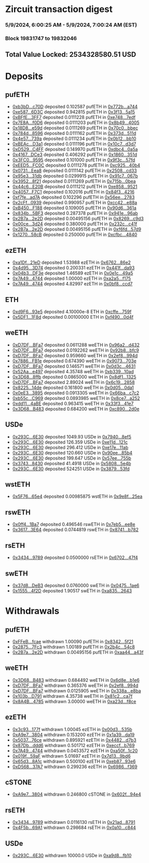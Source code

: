 # Zircuit transaction digest
### 5/9/2024, 6:00:25 AM - 5/9/2024, 7:00:24 AM (EST)
### Block 19831747 to 19832046

## Total Value Locked: 2534328580.51 USD

# Deposits
## pufETH
- [0xb3bD...c70D](https://etherscan.io/address/0xb3bDBC3Bfdb2B30e73fEeDDd1E3f379A8a6dc70D) deposited 0.102587 pufETH in [0x772b...a744](https://etherscan.io/tx/0xb3bDBC3Bfdb2B30e73fEeDDd1E3f379A8a6dc70D)
- [0xe587...6D3C](https://etherscan.io/address/0xe58717db1657E73e249CA6CcA066022EEc436D3C) deposited 0.942815 pufETH in [0x3f13...5a15](https://etherscan.io/tx/0xe58717db1657E73e249CA6CcA066022EEc436D3C)
- [0xBFfE...3FF7](https://etherscan.io/address/0xBFfEEc13FBfcA33624b6103bA10D51b1d3813FF7) deposited 0.0111228 pufETH in [0xe748...7edf](https://etherscan.io/tx/0xBFfEEc13FBfcA33624b6103bA10D51b1d3813FF7)
- [0x7E8A...f0D6](https://etherscan.io/address/0x7E8AD1d1dcD667206106750C5E1893185A38f0D6) deposited 0.0111203 pufETH in [0x8b49...4005](https://etherscan.io/tx/0x7E8AD1d1dcD667206106750C5E1893185A38f0D6)
- [0x18D8...e59d](https://etherscan.io/address/0x18D8f33169153DA10464218B2eA8cd1ECa44e59d) deposited 0.0111269 pufETH in [0x70c0...bbec](https://etherscan.io/tx/0x18D8f33169153DA10464218B2eA8cd1ECa44e59d)
- [0x784d...8596](https://etherscan.io/address/0x784d351F9F97893A27296e07d32ca0C86fF38596) deposited 0.0111162 pufETH in [0x373d...511d](https://etherscan.io/tx/0x784d351F9F97893A27296e07d32ca0C86fF38596)
- [0x4e57...739a](https://etherscan.io/address/0x4e57Fa1C262251Bf8EE920E3d15bbE47d881739a) deposited 0.0111234 pufETH in [0x0b12...bb10](https://etherscan.io/tx/0x4e57Fa1C262251Bf8EE920E3d15bbE47d881739a)
- [0xBEAc...D3a1](https://etherscan.io/address/0xBEAcF51195e4312f839ef1FBb1cdbE275911D3a1) deposited 0.0111196 pufETH in [0x10c7...d3d7](https://etherscan.io/tx/0xBEAcF51195e4312f839ef1FBb1cdbE275911D3a1)
- [0xD529...C4FF](https://etherscan.io/address/0xD529c33B45bf7B1f0c1968e5DAea11f93e7DC4FF) deposited 0.149970 pufETH in [0xdbc4...0a5a](https://etherscan.io/tx/0xD529c33B45bf7B1f0c1968e5DAea11f93e7DC4FF)
- [0x4167...DCe3](https://etherscan.io/address/0x416707c9e14833f3C970CEf3c427b57BFeDEDCe3) deposited 0.406292 pufETH in [0x1860...351d](https://etherscan.io/tx/0x416707c9e14833f3C970CEf3c427b57BFeDEDCe3)
- [0x3FC0...9595](https://etherscan.io/address/0x3FC0C05cd7EB012D80084e53B134fA008A319595) deposited 0.101000 pufETH in [0x9f3c...57fd](https://etherscan.io/tx/0x3FC0C05cd7EB012D80084e53B134fA008A319595)
- [0xEED5...FC0C](https://etherscan.io/address/0xEED5D1289eD824d5f91a3A225A62781eA2A2FC0C) deposited 0.0111278 pufETH in [0xc925...40b4](https://etherscan.io/tx/0xEED5D1289eD824d5f91a3A225A62781eA2A2FC0C)
- [0x0731...Eea8](https://etherscan.io/address/0x073196A5cE7Ebe570947740D687101A6619dEea8) deposited 0.0111142 pufETH in [0x2508...cd33](https://etherscan.io/tx/0x073196A5cE7Ebe570947740D687101A6619dEea8)
- [0x95e3...31db](https://etherscan.io/address/0x95e30B3287509d1Fab3c24bD14a29A24190431db) deposited 0.0299915 pufETH in [0x91c7...067b](https://etherscan.io/tx/0x95e30B3287509d1Fab3c24bD14a29A24190431db)
- [0x3952...8f21](https://etherscan.io/address/0x3952Ec589729Dcbf990d17f8220898F4026C8f21) deposited 0.0111269 pufETH in [0x715b...0bea](https://etherscan.io/tx/0x3952Ec589729Dcbf990d17f8220898F4026C8f21)
- [0x44c6...E20B](https://etherscan.io/address/0x44c60dfFA41C8194457b387d906e1688Db09E20B) deposited 0.0111212 pufETH in [0xe858...9521](https://etherscan.io/tx/0x44c60dfFA41C8194457b387d906e1688Db09E20B)
- [0x4057...F7C1](https://etherscan.io/address/0x40576117c8398306C4e4956c68143426D793F7C1) deposited 0.102016 pufETH in [0x84f3...4216](https://etherscan.io/tx/0x40576117c8398306C4e4956c68143426D793F7C1)
- [0xf7fe...ad7A](https://etherscan.io/address/0xf7fe21F70573Af4C7b5103d6a300A0EDc868ad7A) deposited 0.102296 pufETH in [0x56ee...2783](https://etherscan.io/tx/0xf7fe21F70573Af4C7b5103d6a300A0EDc868ad7A)
- [0x2cFf...0939](https://etherscan.io/address/0x2cFfee42F4Ddc3D48918d0b60433C15811840939) deposited 0.990957 pufETH in [0xcc42...e88a](https://etherscan.io/tx/0x2cFfee42F4Ddc3D48918d0b60433C15811840939)
- [0xB450...F188](https://etherscan.io/address/0xB45069F2f345Eaa2B410EAa5A91732Ce36EeF188) deposited 0.109005 pufETH in [0x90d6...361a](https://etherscan.io/tx/0xB45069F2f345Eaa2B410EAa5A91732Ce36EeF188)
- [0x834b...5BF3](https://etherscan.io/address/0x834bD2F328e1A378236A73A4fdBFc5E2a4335BF3) deposited 0.287378 pufETH in [0x941e...96ab](https://etherscan.io/tx/0x834bD2F328e1A378236A73A4fdBFc5E2a4335BF3)
- [0x2B7a...2e2D](https://etherscan.io/address/0x2B7aEff8fc3A399e5802e9e8634378b9754f2e2D) deposited 0.00495156 pufETH in [0x8269...c9d3](https://etherscan.io/tx/0x2B7aEff8fc3A399e5802e9e8634378b9754f2e2D)
- [0x00ce...3d24](https://etherscan.io/address/0x00ce1D977ad4d45285A2a6fDB08FfA9CAF243d24) deposited 0.380000 pufETH in [0x232c...c41f](https://etherscan.io/tx/0x00ce1D977ad4d45285A2a6fDB08FfA9CAF243d24)
- [0x2B7a...2e2D](https://etherscan.io/address/0x2B7aEff8fc3A399e5802e9e8634378b9754f2e2D) deposited 0.00495156 pufETH in [0xf6fd...57d9](https://etherscan.io/tx/0x2B7aEff8fc3A399e5802e9e8634378b9754f2e2D)
- [0x1270...58cB](https://etherscan.io/address/0x127005137e67466Ea76B3d519fB5F781054158cB) deposited 0.250000 pufETH in [0xcfbc...4840](https://etherscan.io/tx/0x127005137e67466Ea76B3d519fB5F781054158cB)
## ezETH
- [0xa1Df...21eD](https://etherscan.io/address/0xa1Dfc4CafF5437F26997f126d854abe7a27221eD) deposited 1.53988 ezETH in [0x6762...86e2](https://etherscan.io/tx/0xa1Dfc4CafF5437F26997f126d854abe7a27221eD)
- [0x4d95...3D74](https://etherscan.io/address/0x4d95d6e6FA44947765113AFD61aB1edfFd533D74) deposited 0.200331 ezETH in [0x441f...da93](https://etherscan.io/tx/0x4d95d6e6FA44947765113AFD61aB1edfFd533D74)
- [0x04b3...DF3e](https://etherscan.io/address/0x04b3d44D7573B8c7F5e753143B44b64d5e30DF3e) deposited 1.46589 ezETH in [0x0e1c...49a5](https://etherscan.io/tx/0x04b3d44D7573B8c7F5e753143B44b64d5e30DF3e)
- [0x7A49...4744](https://etherscan.io/address/0x7A493Be5c2ce014cD049Bf178a1ac0Db1B434744) deposited 1.00000 ezETH in [0xa2a5...f175](https://etherscan.io/tx/0x7A493Be5c2ce014cD049Bf178a1ac0Db1B434744)
- [0x7A49...4744](https://etherscan.io/address/0x7A493Be5c2ce014cD049Bf178a1ac0Db1B434744) deposited 4.82997 ezETH in [0x0bf8...ccd7](https://etherscan.io/tx/0x7A493Be5c2ce014cD049Bf178a1ac0Db1B434744)
## ETH
- [0xd9F6...93e5](https://etherscan.io/address/0xd9F6cEc1b670163C6ED71877E100b384d7d093e5) deposited 4.10000e-8 ETH in [0xcffe...759f](https://etherscan.io/tx/0xd9F6cEc1b670163C6ED71877E100b384d7d093e5)
- [0x5DF1...1F8d](https://etherscan.io/address/0x5DF15A2170d7abf32F78260b16dcD0e0533a1F8d) deposited 0.00100000 ETH in [0xf490...0d4f](https://etherscan.io/tx/0x5DF15A2170d7abf32F78260b16dcD0e0533a1F8d)
## weETH
- [0xD7DF...BFa7](https://etherscan.io/address/0xD7DF7E085214743530afF339aFC420c7c720BFa7) deposited 0.0611288 weETH in [0x96a2...d432](https://etherscan.io/tx/0xD7DF7E085214743530afF339aFC420c7c720BFa7)
- [0xD7DF...BFa7](https://etherscan.io/address/0xD7DF7E085214743530afF339aFC420c7c720BFa7) deposited 0.0192262 weETH in [0x92b8...bfc9](https://etherscan.io/tx/0xD7DF7E085214743530afF339aFC420c7c720BFa7)
- [0xD7DF...BFa7](https://etherscan.io/address/0xD7DF7E085214743530afF339aFC420c7c720BFa7) deposited 0.959660 weETH in [0x2ef8...994d](https://etherscan.io/tx/0xD7DF7E085214743530afF339aFC420c7c720BFa7)
- [0x7886...FB1e](https://etherscan.io/address/0x78869711dC3aFDf20A41980343A917562e30FB1e) deposited 0.674390 weETH in [0x9073...703e](https://etherscan.io/tx/0x78869711dC3aFDf20A41980343A917562e30FB1e)
- [0xD7DF...BFa7](https://etherscan.io/address/0xD7DF7E085214743530afF339aFC420c7c720BFa7) deposited 0.146571 weETH in [0x0d3c...4631](https://etherscan.io/tx/0xD7DF7E085214743530afF339aFC420c7c720BFa7)
- [0x52Aa...e497](https://etherscan.io/address/0x52Aa899454998Be5b000Ad077a46Bbe360F4e497) deposited 4.35748 weETH in [0xb339...10ad](https://etherscan.io/tx/0x52Aa899454998Be5b000Ad077a46Bbe360F4e497)
- [0x3D68...8ffb](https://etherscan.io/address/0x3D6831a02d4C6d939A28624EBCF9dE2299DF8ffb) deposited 0.0865000 weETH in [0x8df1...1325](https://etherscan.io/tx/0x3D6831a02d4C6d939A28624EBCF9dE2299DF8ffb)
- [0xD7DF...BFa7](https://etherscan.io/address/0xD7DF7E085214743530afF339aFC420c7c720BFa7) deposited 2.89024 weETH in [0x6c19...2858](https://etherscan.io/tx/0xD7DF7E085214743530afF339aFC420c7c720BFa7)
- [0x8225...14de](https://etherscan.io/address/0x8225907E206Db4c5fd9302DE0483b92b0F9014de) deposited 0.161800 weETH in [0x0d05...0da1](https://etherscan.io/tx/0x8225907E206Db4c5fd9302DE0483b92b0F9014de)
- [0x0eE3...3895](https://etherscan.io/address/0x0eE3A69D7691864042f2ace52Cf48b226D8F3895) deposited 0.0913305 weETH in [0x66ba...c7c2](https://etherscan.io/tx/0x0eE3A69D7691864042f2ace52Cf48b226D8F3895)
- [0xb55c...C969](https://etherscan.io/address/0xb55c23B3e36292f229C54f73042bD69D3539C969) deposited 0.0893985 weETH in [0x8ce7...a252](https://etherscan.io/tx/0xb55c23B3e36292f229C54f73042bD69D3539C969)
- [0xdd11...4aBE](https://etherscan.io/address/0xdd11E649b40ED6e050d2d551100d78C2b4754aBE) deposited 0.963415 weETH in [0x33f3...41e7](https://etherscan.io/tx/0xdd11E649b40ED6e050d2d551100d78C2b4754aBE)
- [0x3D68...B483](https://etherscan.io/address/0x3D68BCbc90d45d2E37Bf751Cb839B9182049B483) deposited 0.684200 weETH in [0xc890...2d0e](https://etherscan.io/tx/0x3D68BCbc90d45d2E37Bf751Cb839B9182049B483)
## USDe
- [0x293C...6E30](https://etherscan.io/address/0x293C6937D8D82e05B01335F7B33FBA0c8e256E30) deposited 1049.93 USDe in [0x7940...8ef5](https://etherscan.io/tx/0x293C6937D8D82e05B01335F7B33FBA0c8e256E30)
- [0x293C...6E30](https://etherscan.io/address/0x293C6937D8D82e05B01335F7B33FBA0c8e256E30) deposited 126.359 USDe in [0xe11d...121c](https://etherscan.io/tx/0x293C6937D8D82e05B01335F7B33FBA0c8e256E30)
- [0x293C...6E30](https://etherscan.io/address/0x293C6937D8D82e05B01335F7B33FBA0c8e256E30) deposited 296.412 USDe in [0xe17e...11ab](https://etherscan.io/tx/0x293C6937D8D82e05B01335F7B33FBA0c8e256E30)
- [0x293C...6E30](https://etherscan.io/address/0x293C6937D8D82e05B01335F7B33FBA0c8e256E30) deposited 120.660 USDe in [0x90ee...85b4](https://etherscan.io/tx/0x293C6937D8D82e05B01335F7B33FBA0c8e256E30)
- [0x293C...6E30](https://etherscan.io/address/0x293C6937D8D82e05B01335F7B33FBA0c8e256E30) deposited 199.647 USDe in [0x57ee...755b](https://etherscan.io/tx/0x293C6937D8D82e05B01335F7B33FBA0c8e256E30)
- [0x3743...8430](https://etherscan.io/address/0x37431C16b36E278c0BBf8c0EADF31208b2a38430) deposited 41.4918 USDe in [0x5808...5e4b](https://etherscan.io/tx/0x37431C16b36E278c0BBf8c0EADF31208b2a38430)
- [0x293C...6E30](https://etherscan.io/address/0x293C6937D8D82e05B01335F7B33FBA0c8e256E30) deposited 524251 USDe in [0x3879...53fd](https://etherscan.io/tx/0x293C6937D8D82e05B01335F7B33FBA0c8e256E30)
## wstETH
- [0x5F76...65e4](https://etherscan.io/address/0x5F765b5f23b9a48Ef7a807B1bE623EfDd07865e4) deposited 0.00985875 wstETH in [0x9e8f...25ea](https://etherscan.io/tx/0x5F765b5f23b9a48Ef7a807B1bE623EfDd07865e4)
## rswETH
- [0x0ff4...1Ba7](https://etherscan.io/address/0x0ff4e468949C5Ba6EbfF26102C86A62eA9261Ba7) deposited 0.496546 rswETH in [0x7eb5...ee8e](https://etherscan.io/tx/0x0ff4e468949C5Ba6EbfF26102C86A62eA9261Ba7)
- [0x3617...3E64](https://etherscan.io/address/0x3617e88B2B02938ffbe6e8277b1C6F71c7593E64) deposited 0.0744819 rswETH in [0x8741...b782](https://etherscan.io/tx/0x3617e88B2B02938ffbe6e8277b1C6F71c7593E64)
## rsETH
- [0x3434...9789](https://etherscan.io/address/0x34349c5569e7B846c3558961552D2202760A9789) deposited 0.0500000 rsETH in [0x6702...47f4](https://etherscan.io/tx/0x34349c5569e7B846c3558961552D2202760A9789)
## swETH
- [0x37d8...DeB3](https://etherscan.io/address/0x37d858B5FBa2d04C8cA6b7f220Be2E13FCC3DeB3) deposited 0.0760000 swETH in [0x0475...1ae6](https://etherscan.io/tx/0x37d858B5FBa2d04C8cA6b7f220Be2E13FCC3DeB3)
- [0x1555...4f2D](https://etherscan.io/address/0x1555B33AAdA7318B09f9BEdEc86Ef312006c4f2D) deposited 1.90517 swETH in [0xa835...2643](https://etherscan.io/tx/0x1555B33AAdA7318B09f9BEdEc86Ef312006c4f2D)
# Withdrawals
## pufETH
- [0xFFeB...fcae](https://etherscan.io/address/0xFFeBf6747D8B46852E552d0FFeBe71d47aC9fcae) withdrawn 1.00090 pufETH in [0x8342...5f21](https://etherscan.io/tx/0xFFeBf6747D8B46852E552d0FFeBe71d47aC9fcae)
- [0x2875...7Fc3](https://etherscan.io/address/0x2875403e0D69641CF631f10E48E63C40E4b27Fc3) withdrawn 1.00189 pufETH in [0x2b4c...54c8](https://etherscan.io/tx/0x2875403e0D69641CF631f10E48E63C40E4b27Fc3)
- [0x2B7a...2e2D](https://etherscan.io/address/0x2B7aEff8fc3A399e5802e9e8634378b9754f2e2D) withdrawn 0.00495156 pufETH in [0xaa44...a43f](https://etherscan.io/tx/0x2B7aEff8fc3A399e5802e9e8634378b9754f2e2D)
## weETH
- [0x3D68...B483](https://etherscan.io/address/0x3D68BCbc90d45d2E37Bf751Cb839B9182049B483) withdrawn 0.684492 weETH in [0x6d8e...b1e6](https://etherscan.io/tx/0x3D68BCbc90d45d2E37Bf751Cb839B9182049B483)
- [0xD7DF...BFa7](https://etherscan.io/address/0xD7DF7E085214743530afF339aFC420c7c720BFa7) withdrawn 0.365376 weETH in [0x2ef8...994d](https://etherscan.io/tx/0xD7DF7E085214743530afF339aFC420c7c720BFa7)
- [0xD7DF...BFa7](https://etherscan.io/address/0xD7DF7E085214743530afF339aFC420c7c720BFa7) withdrawn 0.0125905 weETH in [0x338a...e8ba](https://etherscan.io/tx/0xD7DF7E085214743530afF339aFC420c7c720BFa7)
- [0x103b...D791](https://etherscan.io/address/0x103bB4495724f84F72624352cEE052FA1298D791) withdrawn 4.35738 weETH in [0x81c2...ca7f](https://etherscan.io/tx/0x103bB4495724f84F72624352cEE052FA1298D791)
- [0x8A4B...4785](https://etherscan.io/address/0x8A4BC6E6aa34CE2EEB8F990A6bc6FF4568444785) withdrawn 3.00000 weETH in [0xa23d...f8ce](https://etherscan.io/tx/0x8A4BC6E6aa34CE2EEB8F990A6bc6FF4568444785)
## ezETH
- [0x3c93...177f](https://etherscan.io/address/0x3c93AC5Dbb016211e240593a4B23326Fb347177f) withdrawn 1.00045 ezETH in [0x00d3...535b](https://etherscan.io/tx/0x3c93AC5Dbb016211e240593a4B23326Fb347177f)
- [0xA9e7...3804](https://etherscan.io/address/0xA9e73Ea4652F3C49901EccA038f2D13EAd2d3804) withdrawn 0.153200 ezETH in [0x1a39...da19](https://etherscan.io/tx/0xA9e73Ea4652F3C49901EccA038f2D13EAd2d3804)
- [0x5037...76ce](https://etherscan.io/address/0x5037e7747fAa78fc0ECF8DFC526DcD19f73076ce) withdrawn 0.895921 ezETH in [0x4482...d7b3](https://etherscan.io/tx/0x5037e7747fAa78fc0ECF8DFC526DcD19f73076ce)
- [0x87Db...ddd6](https://etherscan.io/address/0x87Db5A1EAE6C0DfE6384D5a2479D56aa0E38ddd6) withdrawn 0.501712 ezETH in [0xeccf...b769](https://etherscan.io/tx/0x87Db5A1EAE6C0DfE6384D5a2479D56aa0E38ddd6)
- [0x7A49...4744](https://etherscan.io/address/0x7A493Be5c2ce014cD049Bf178a1ac0Db1B434744) withdrawn 0.0453572 ezETH in [0xa50f...1c20](https://etherscan.io/tx/0x7A493Be5c2ce014cD049Bf178a1ac0Db1B434744)
- [0x019f...59aF](https://etherscan.io/address/0x019fa07E4B41990106d9016a3538641E861f59aF) withdrawn 5.01697 ezETH in [0x7d13...9bd6](https://etherscan.io/tx/0x019fa07E4B41990106d9016a3538641E861f59aF)
- [0x65d3...8A1c](https://etherscan.io/address/0x65d3168daE51Dcf08E1B257B205FA24559Cc8A1c) withdrawn 0.500100 ezETH in [0xeb87...93e6](https://etherscan.io/tx/0x65d3168daE51Dcf08E1B257B205FA24559Cc8A1c)
- [0xD568...37A7](https://etherscan.io/address/0xD5689A1873aeF7fb6485df65675E8c13a35D37A7) withdrawn 0.299236 ezETH in [0x6986...f369](https://etherscan.io/tx/0xD5689A1873aeF7fb6485df65675E8c13a35D37A7)
## cSTONE
- [0xA9e7...3804](https://etherscan.io/address/0xA9e73Ea4652F3C49901EccA038f2D13EAd2d3804) withdrawn 0.246800 cSTONE in [0x602f...94e4](https://etherscan.io/tx/0xA9e73Ea4652F3C49901EccA038f2D13EAd2d3804)
## rsETH
- [0x3434...9789](https://etherscan.io/address/0x34349c5569e7B846c3558961552D2202760A9789) withdrawn 0.0116130 rsETH in [0x21ad...8791](https://etherscan.io/tx/0x34349c5569e7B846c3558961552D2202760A9789)
- [0x4F5b...69A1](https://etherscan.io/address/0x4F5bb45CCff6120AF5823eAe2293E79D8EBF69A1) withdrawn 0.298684 rsETH in [0x0a10...c844](https://etherscan.io/tx/0x4F5bb45CCff6120AF5823eAe2293E79D8EBF69A1)
## USDe
- [0x293C...6E30](https://etherscan.io/address/0x293C6937D8D82e05B01335F7B33FBA0c8e256E30) withdrawn 10000.0 USDe in [0xa9d8...fb10](https://etherscan.io/tx/0x293C6937D8D82e05B01335F7B33FBA0c8e256E30)
